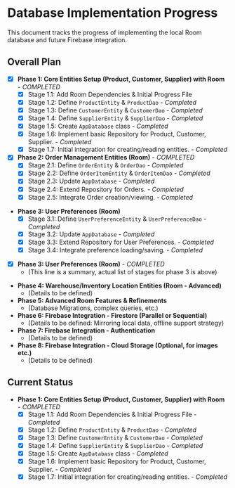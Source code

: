 # Database Implementation Progress

This document tracks the progress of implementing the local Room database and future Firebase integration.

## Overall Plan

*   [X] **Phase 1: Core Entities Setup (Product, Customer, Supplier) with Room** - *COMPLETED*
    *   [X] Stage 1.1: Add Room Dependencies & Initial Progress File
    *   [X] Stage 1.2: Define `ProductEntity` & `ProductDao` - *Completed*
    *   [X] Stage 1.3: Define `CustomerEntity` & `CustomerDao` - *Completed*
    *   [X] Stage 1.4: Define `SupplierEntity` & `SupplierDao` - *Completed*
    *   [X] Stage 1.5: Create `AppDatabase` class - *Completed*
    *   [X] Stage 1.6: Implement basic Repository for Product, Customer, Supplier. - *Completed*
    *   [X] Stage 1.7: Initial integration for creating/reading entities. - *Completed*
*   [X] **Phase 2: Order Management Entities (Room)** - *COMPLETED*
    *   [X] Stage 2.1: Define `OrderEntity` & `OrderDao` - *Completed*
    *   [X] Stage 2.2: Define `OrderItemEntity` & `OrderItemDao` - *Completed*
    *   [X] Stage 2.3: Update `AppDatabase` - *Completed*
    *   [X] Stage 2.4: Extend Repository for Orders. - *Completed*
    *   [X] Stage 2.5: Integrate Order creation/viewing. - *Completed*
*   **Phase 3: User Preferences (Room)**
    *   [X] Stage 3.1: Define `UserPreferenceEntity` & `UserPreferenceDao` - *Completed*
    *   [X] Stage 3.2: Update `AppDatabase` - *Completed*
    *   [X] Stage 3.3: Extend Repository for User Preferences. - *Completed*
    *   [X] Stage 3.4: Integrate preference loading/saving. - *Completed*
*   [X] **Phase 3: User Preferences (Room)** - *COMPLETED*
    *   (This line is a summary, actual list of stages for phase 3 is above)
*   **Phase 4: Warehouse/Inventory Location Entities (Room - Advanced)**
    *   (Details to be defined)
*   **Phase 5: Advanced Room Features & Refinements**
    *   (Database Migrations, complex queries, etc.)
*   **Phase 6: Firebase Integration - Firestore (Parallel or Sequential)**
    *   (Details to be defined: Mirroring local data, offline support strategy)
*   **Phase 7: Firebase Integration - Authentication**
    *   (Details to be defined)
*   **Phase 8: Firebase Integration - Cloud Storage (Optional, for images etc.)**
    *   (Details to be defined)

## Current Status

*   **Phase 1: Core Entities Setup (Product, Customer, Supplier) with Room** - *COMPLETED*
    *   [X] Stage 1.1: Add Room Dependencies & Initial Progress File - *Completed*
    *   [X] Stage 1.2: Define `ProductEntity` & `ProductDao` - *Completed*
    *   [X] Stage 1.3: Define `CustomerEntity` & `CustomerDao` - *Completed*
    *   [X] Stage 1.4: Define `SupplierEntity` & `SupplierDao` - *Completed*
    *   [X] Stage 1.5: Create `AppDatabase` class - *Completed*
    *   [X] Stage 1.6: Implement basic Repository for Product, Customer, Supplier. - *Completed*
    *   [X] Stage 1.7: Initial integration for creating/reading entities. - *Completed*
